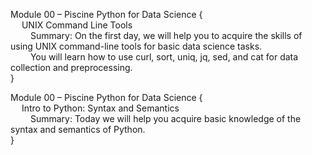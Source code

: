 Module 00 – Piscine Python for Data Science {\
  &emsp; UNIX Command Line Tools\
  &emsp;&emsp; Summary: On the first day, we will help you to acquire the skills of using UNIX command-line tools for basic data science tasks.\
  &emsp;&emsp; You will learn how to use curl, sort, uniq, jq, sed, and cat for data collection and preprocessing.\
}

Module 00 – Piscine Python for Data Science {\
  &emsp; Intro to Python: Syntax and Semantics\
  &emsp;&emsp; Summary: Today we will help you acquire basic knowledge of the syntax and semantics of Python.\
}
